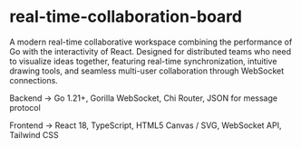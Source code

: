 # real-time-collaboration-board
A modern real-time collaborative workspace combining the performance of Go with the interactivity of React. Designed for distributed teams who need to visualize ideas together, featuring real-time synchronization, intuitive drawing tools, and seamless multi-user collaboration through WebSocket connections.

Backend -> Go 1.21+, 
Gorilla WebSocket, 
Chi Router, 
JSON for message protocol

Frontend -> React 18, 
TypeScript, 
HTML5 Canvas / SVG, 
WebSocket API, 
Tailwind CSS
